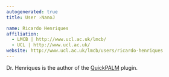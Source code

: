 ```yaml
---
autogenerated: true
title: User ›NanoJ

name: Ricardo Henriques
affiliation:
  - LMCB | http://www.ucl.ac.uk/lmcb/
  - UCL | http://www.ucl.ac.uk/
website: http://www.ucl.ac.uk/lmcb/users/ricardo-henriques
---
```


Dr. Henriques is the author of the [QuickPALM](/plugins/quickpalm) plugin.
